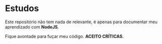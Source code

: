 # Estudos

Este repositório não tem nada de relevante, é apenas para documentar meu aprendizado
com **NodeJS**.

Fique avontade para fuçar meu código. **ACEITO CRÍTICAS**.
